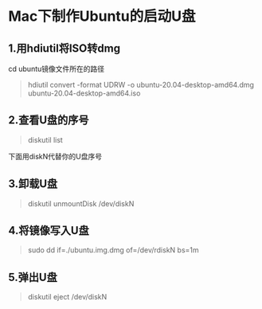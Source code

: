 # Mac下制作Ubuntu的启动U盘

## 1.用hdiutil将ISO转dmg

cd ubuntu镜像文件所在的路径
> hdiutil convert -format UDRW -o ubuntu-20.04-desktop-amd64.dmg   ubuntu-20.04-desktop-amd64.iso

## 2.查看U盘的序号

> diskutil list

下面用diskN代替你的U盘序号

## 3.卸载U盘

> diskutil unmountDisk /dev/diskN

## 4.将镜像写入U盘

> sudo dd if=./ubuntu.img.dmg of=/dev/rdiskN bs=1m

## 5.弹出U盘

> diskutil eject /dev/diskN
